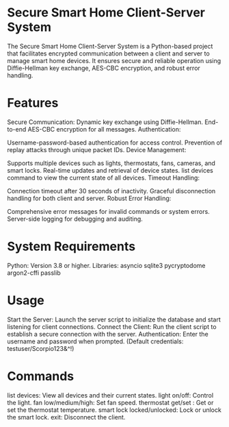 # Secure Smart Home Client-Server System
The Secure Smart Home Client-Server System is a Python-based project that facilitates encrypted communication between a client and server to manage smart home devices. It ensures secure and reliable operation using Diffie-Hellman key exchange, AES-CBC encryption, and robust error handling.

# Features
Secure Communication:
Dynamic key exchange using Diffie-Hellman.
End-to-end AES-CBC encryption for all messages.
Authentication:

Username-password-based authentication for access control.
Prevention of replay attacks through unique packet IDs.
Device Management:

Supports multiple devices such as lights, thermostats, fans, cameras, and smart locks.
Real-time updates and retrieval of device states.
list devices command to view the current state of all devices.
Timeout Handling:

Connection timeout after 30 seconds of inactivity.
Graceful disconnection handling for both client and server.
Robust Error Handling:

Comprehensive error messages for invalid commands or system errors.
Server-side logging for debugging and auditing.

# System Requirements
Python: Version 3.8 or higher.
Libraries:
asyncio
sqlite3
pycryptodome
argon2-cffi
passlib

# Usage
Start the Server:
Launch the server script to initialize the database and start listening for client connections.
Connect the Client:
Run the client script to establish a secure connection with the server.
Authentication:
Enter the username and password when prompted.
(Default credentials: testuser/Scorpio123&^!)

# Commands
list devices: View all devices and their current states.
light on/off: Control the light.
fan low/medium/high: Set fan speed.
thermostat get/set <temp>: Get or set the thermostat temperature.
smart lock locked/unlocked: Lock or unlock the smart lock.
exit: Disconnect the client.
